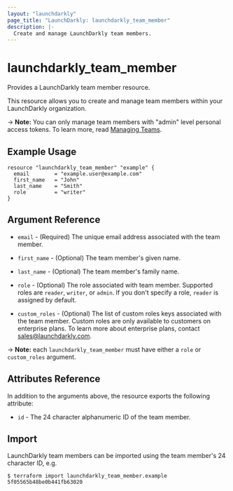 ```yaml
---
layout: "launchdarkly"
page_title: "LaunchDarkly: launchdarkly_team_member"
description: |-
  Create and manage LaunchDarkly team members.
---
```


# launchdarkly_team_member

Provides a LaunchDarkly team member resource.

This resource allows you to create and manage team members within your LaunchDarkly organization.

-> **Note:** You can only manage team members with "admin" level personal access tokens. To learn more, read [Managing Teams](https://docs.launchdarkly.com/docs/teams).

## Example Usage

```hcl
resource "launchdarkly_team_member" "example" {
  email        = "example.user@example.com"
  first_name   = "John"
  last_name    = "Smith"
  role         = "writer"
}
```

## Argument Reference

- `email` - (Required) The unique email address associated with the team member.

- `first_name` - (Optional) The team member's given name.

- `last_name` - (Optional) The team member's family name.

- `role` - (Optional) The role associated with team member. Supported roles are `reader`, `writer`, or `admin`. If you don't specify a role, `reader` is assigned by default.

- `custom_roles` - (Optional) The list of custom roles keys associated with the team member. Custom roles are only available to customers on enterprise plans. To learn more about enterprise plans, contact sales@launchdarkly.com.

-> **Note:** each `launchdarkly_team_member` must have either a `role` or `custom_roles` argument.

## Attributes Reference

In addition to the arguments above, the resource exports the following attribute:

- `id` - The 24 character alphanumeric ID of the team member.

## Import

LaunchDarkly team members can be imported using the team member's 24 character ID, e.g.

```
$ terraform import launchdarkly_team_member.example 5f05565b48be0b441fb63020
```
